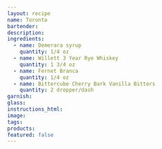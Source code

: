 ```yaml
---
layout: recipe
name: Toronto
bartender:
description:
ingredients:
  - name: Demerara syrup
    quantity: 1/4 oz
  - name: Willett 3 Year Rye Whiskey
    quantity: 1 3/4 oz
  - name: Fernet Branca
    quantity: 1/4 oz
  - name: Bittercube Cherry Bark Vanilla Bitters
    quantity: 2 dropper/dash
garnish:
glass:
instructions_html:
image:
tags:
products:
featured: false
---
```



